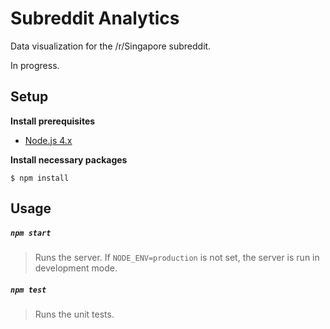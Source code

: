 # Subreddit Analytics

Data visualization for the /r/Singapore subreddit.

In progress.

## Setup

**Install prerequisites**

- [Node.js 4.x](https://nodejs.org/en/)

**Install necessary packages**

```
$ npm install
```

## Usage

##### `npm start`

> Runs the server. If `NODE_ENV=production` is not set, the server is run in development mode.

##### `npm test`

> Runs the unit tests.
